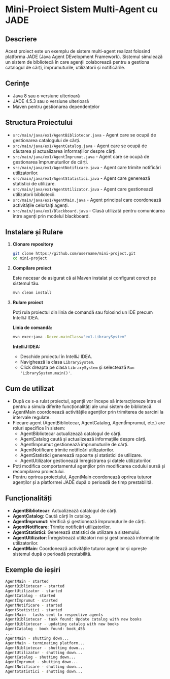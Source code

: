 
# Mini-Proiect Sistem Multi-Agent cu JADE

## Descriere

Acest proiect este un exemplu de sistem multi-agent realizat folosind platforma JADE (Java Agent DEvelopment Framework). Sistemul simulează un sistem de bibliotecă în care agenții colaborează pentru a gestiona catalogul de cărți, împrumuturile, utilizatorii și notificările.

## Cerințe

- Java 8 sau o versiune ulterioară
- JADE 4.5.3 sau o versiune ulterioară
- Maven pentru gestionarea dependențelor

## Structura Proiectului

- `src/main/java/ex1/AgentBibliotecar.java` - Agent care se ocupă de gestionarea catalogului de cărți.
- `src/main/java/ex1/AgentCatalog.java` - Agent care se ocupă de căutarea și actualizarea informațiilor despre cărți.
- `src/main/java/ex1/AgentÎmprumut.java` - Agent care se ocupă de gestionarea împrumuturilor de cărți.
- `src/main/java/ex1/AgentNotificare.java` - Agent care trimite notificări utilizatorilor.
- `src/main/java/ex1/AgentStatistici.java` - Agent care generează statistici de utilizare.
- `src/main/java/ex1/AgentUtilizator.java` - Agent care gestionează utilizatorii bibliotecii.
- `src/main/java/ex1/AgentMain.java` - Agent principal care coordonează activitățile celorlalți agenți.
- `src/main/java/ex1/Blackboard.java` - Clasă utilizată pentru comunicarea între agenți prin modelul blackboard.

## Instalare și Rulare

1. **Clonare repository**

    ```sh
    git clone https://github.com/username/mini-project.git
    cd mini-project
    ```

2. **Compilare proiect**

    Este necesar de asigurat că ai Maven instalat și configurat corect pe sistemul tău.

    ```sh
    mvn clean install
    ```

3. **Rulare proiect**

    Poți rula proiectul din linia de comandă sau folosind un IDE precum IntelliJ IDEA.

    **Linia de comandă:**

    ```sh
    mvn exec:java -Dexec.mainClass="ex1.LibrarySystem"
    ```

    **IntelliJ IDEA:**

    - Deschide proiectul în IntelliJ IDEA.
    - Navighează la clasa `LibrarySystem`.
    - Click dreapta pe clasa `LibrarySystem` și selectează `Run 'LibrarySystem.main()'`.

## Cum de utilizat

- După ce s-a rulat proiectul, agenții vor începe să interacționeze între ei pentru a simula diferite funcționalități ale unui sistem de bibliotecă.
- AgentMain coordonează activitățile agenților prin trimiterea de sarcini la intervale regulate.
- Fiecare agent (AgentBibliotecar, AgentCatalog, AgentÎmprumut, etc.) are roluri specifice în sistem:
  - AgentBibliotecar actualizează catalogul de cărți.
  - AgentCatalog caută și actualizează informațiile despre cărți.
  - AgentÎmprumut gestionează împrumuturile de cărți.
  - AgentNotificare trimite notificări utilizatorilor.
  - AgentStatistici generează rapoarte și statistici de utilizare.
  - AgentUtilizator gestionează înregistrarea și datele utilizatorilor.
- Poți modifica comportamentul agenților prin modificarea codului sursă și recompilarea proiectului.
- Pentru oprirea proiectului, AgentMain coordonează oprirea tuturor agenților și a platformei JADE după o perioadă de timp prestabilită.

## Funcționalități

- **AgentBibliotecar**: Actualizează catalogul de cărți.
- **AgentCatalog**: Caută cărți în catalog.
- **AgentÎmprumut**: Verifică și gestionează împrumuturile de cărți.
- **AgentNotificare**: Trimite notificări utilizatorilor.
- **AgentStatistici**: Generează statistici de utilizare a sistemului.
- **AgentUtilizator**: Înregistrează utilizatori noi și gestionează informațiile utilizatorilor.
- **AgentMain**: Coordonează activitățile tuturor agenților și oprește sistemul după o perioadă prestabilită.

## Exemple de ieșiri

```sh
AgentMain - started
AgentBibliotecar - started
AgentUtilizator - started
AgentCatalog - started
AgentÎmprumut - started
AgentNotificare - started
AgentStatistici - started
AgentMain - tasks sent to respective agents
AgentBibliotecar - task found: Update catalog with new books
AgentBibliotecar - updating catalog with new books
AgentCatalog - book found: book_456
...
AgentMain - shutting down...
AgentMain - terminating platform...
AgentBibliotecar - shutting down...
AgentUtilizator - shutting down...
AgentCatalog - shutting down...
AgentÎmprumut - shutting down...
AgentNotificare - shutting down...
AgentStatistici - shutting down...
```